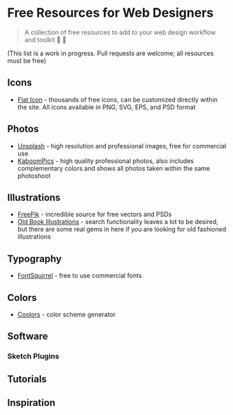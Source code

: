 # Free Resources for Web Designers

>A collection of free resources to add to your web design workflow and toolkit 💪 🎨

(This list is a work in progress. Pull requests are welcome; all resources must be free)

## Icons

* [Flat Icon](http://flaticon.com) - thousands of free icons, can be customized directly within the site. All icons available in PNG, SVG, EPS, and PSD format

## Photos

* [Unsplash](https://unsplash.com) - high resolution and professional images, free for commercial use
* [KaboomPics](http://kaboompics.com) - high quality professional photos, also includes complementary colors and shows all photos taken within the same photoshoot

## Illustrations

* [FreePik](http://freepik.com) - incredible source for free vectors and PSDs
* [Old Book Illustrations](https://www.oldbookillustrations.com/) - search functionality leaves a lot to be desired, but there are some real gems in here if you are looking for old fashioned illustrations

## Typography

* [FontSquirrel](http://fontsquirrel.com) - free to use commercial fonts

## Colors
* [Coolors](https://coolors.co/app) - color scheme generator

## Software

### Sketch Plugins

## Tutorials

## Inspiration
